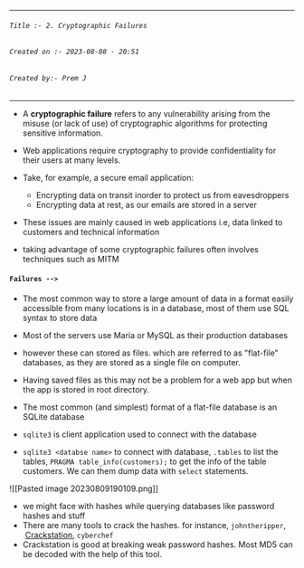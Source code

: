 
***
###### `Title :- 2. Cryptographic Failures`
###### `Created on :- 2023-08-08 - 20:51`
###### `Created by:- Prem J`
***

- A **cryptographic failure** refers to any vulnerability arising from the misuse (or lack of use) of cryptographic algorithms for protecting sensitive information. 
- Web applications require cryptography to provide confidentiality for their users at many levels.

- Take, for example, a secure email application:
	- Encrypting data on transit inorder to protect us from eavesdroppers
	- Encrypting data at rest, as our emails are stored in a server

- These issues are mainly caused in web applications i.e, data linked to customers and technical information
- taking advantage of some cryptographic failures often involves techniques such as MITM

#### `Failures -->`

- The most common way to store a large amount of data in a format easily accessible from many locations is in a database, most of them use SQL syntax to store data
- Most of the servers use Maria or MySQL as their production databases
- however these can stored as files. which are referred to as "flat-file" databases, as they are stored as a single file on computer.
- Having saved files as this may not be a problem for a web app but when the app is stored in root directory.

- The most common (and simplest) format of a flat-file database is an SQLite database
- `sqlite3` is client application used to connect with the database
- `sqlite3 <databse name>` to connect with database, `.tables` to list the tables, `PRAGMA table_info(customers);` to get the info of the table customers. We can them dump data with `select`  statements.

![[Pasted image 20230809190109.png]]

- we might face with hashes while querying databases like password hashes and stuff
- There are many tools to crack the hashes. for instance, `johntheripper`,   [Crackstation](https://crackstation.net/), `cyberchef`
- Crackstation is good at breaking weak password hashes. Most MD5 can be decoded with the help of this tool.